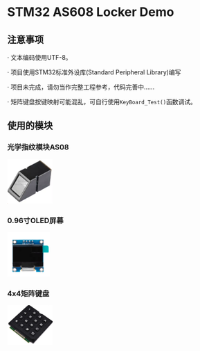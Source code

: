 # STM32 AS608 Locker Demo
## 注意事项
· 文本编码使用UTF-8。

· 项目使用STM32标准外设库(Standard Peripheral Library)编写

· 项目未完成，请勿当作完整工程参考，代码完善中......

· 矩阵键盘按键映射可能混乱，可自行使用```KeyBoard_Test()```函数调试。


## 使用的模块
### 光学指纹模块AS08

<img src="/Documents/AS608.png" class="" title="AS608指纹模块" style="zoom:20%;" >

### 0.96寸OLED屏幕

<img src="/Documents/oled.png" class="" title="oled屏幕" style="zoom:20%;" >

### 4x4矩阵键盘

<img src="/Documents/MatrixKey.png" class="" title="MatrixKey" style="zoom:20%;" >
